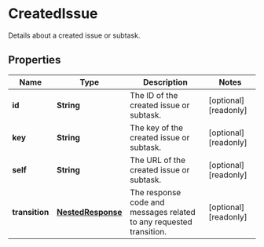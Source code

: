 

# CreatedIssue

Details about a created issue or subtask.
## Properties

Name | Type | Description | Notes
------------ | ------------- | ------------- | -------------
**id** | **String** | The ID of the created issue or subtask. |  [optional] [readonly]
**key** | **String** | The key of the created issue or subtask. |  [optional] [readonly]
**self** | **String** | The URL of the created issue or subtask. |  [optional] [readonly]
**transition** | [**NestedResponse**](NestedResponse.md) | The response code and messages related to any requested transition. |  [optional] [readonly]



